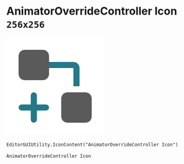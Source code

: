 # AnimatorOverrideController Icon `256x256`
<img src="/img/AnimatorOverrideController%20Icon.png" width=256 height=256>

``` CSharp
EditorGUIUtility.IconContent("AnimatorOverrideController Icon")
```
```
AnimatorOverrideController Icon
```
